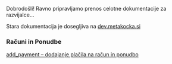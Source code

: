 Dobrodošli!
Ravno pripravljamo prenos celotne dokumentacije za razvijalce...

Stara dokumentacija je dosegljiva na [dev.metakocka.si](http://dev.metakocka.si/eshop/index.html)

### Računi in Ponudbe
[add_payment – dodajanje plačila na račun in ponudbo](/blob/master/add_payment.md)


